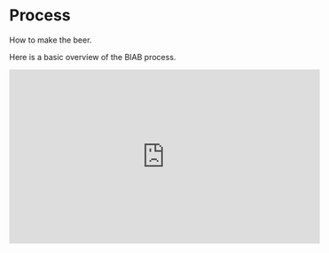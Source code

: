 # Process

How to make the beer.

Here is a basic overview of the BIAB process.

<iframe width="560" height="315" src="https://www.youtube.com/embed/rnhk09DxbIA" title="YouTube video player" frameborder="0" allow="accelerometer; autoplay; clipboard-write; encrypted-media; gyroscope; picture-in-picture; web-share" allowfullscreen></iframe>
